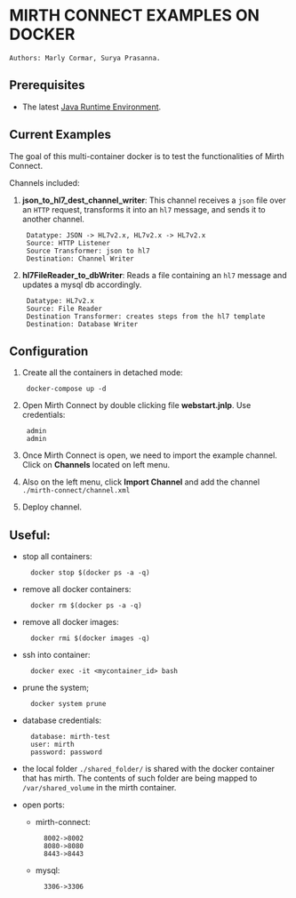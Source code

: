 # MIRTH CONNECT EXAMPLES ON DOCKER
`Authors: Marly Cormar, Surya Prasanna.`

## Prerequisites
- The latest [Java Runtime Environment](https://www.java.com/en/).

## Current Examples
The goal of this multi-container docker is to test the functionalities of Mirth Connect.

Channels included:

1. **json_to_hl7_dest_channel_writer**: This channel receives a `json` file over an `HTTP` request, transforms it into an `hl7` message, and sends it to another channel.

        Datatype: JSON -> HL7v2.x, HL7v2.x -> HL7v2.x
        Source: HTTP Listener
        Source Transformer: json to hl7
        Destination: Channel Writer

2. **hl7FileReader_to_dbWriter**: Reads a file containing an `hl7` message and updates a mysql db accordingly.

        Datatype: HL7v2.x
        Source: File Reader
        Destination Transformer: creates steps from the hl7 template
        Destination: Database Writer



## Configuration
1. Create all the containers in detached mode:

        docker-compose up -d

1. Open Mirth Connect by double clicking file **webstart.jnlp**. Use credentials:

        admin
        admin

1. Once Mirth Connect is open, we need to import the example channel. Click on **Channels** located on left menu.

1. Also on the left menu, click **Import Channel** and add the channel `./mirth-connect/channel.xml`

1. Deploy channel.


## Useful:

- stop all containers:

        docker stop $(docker ps -a -q)

- remove all docker containers:

        docker rm $(docker ps -a -q)

- remove all docker images:

        docker rmi $(docker images -q)

- ssh into container:

        docker exec -it <mycontainer_id> bash

- prune the system;

        docker system prune

- database credentials:

		database: mirth-test
		user: mirth
		password: password

- the local folder `./shared_folder/` is shared with the docker container that has mirth. The contents of such folder are being mapped to `/var/shared_volume` in the mirth container.

- open ports:
    - mirth-connect:

            8002->8002
            8080->8080
            8443->8443

    - mysql:

            3306->3306
